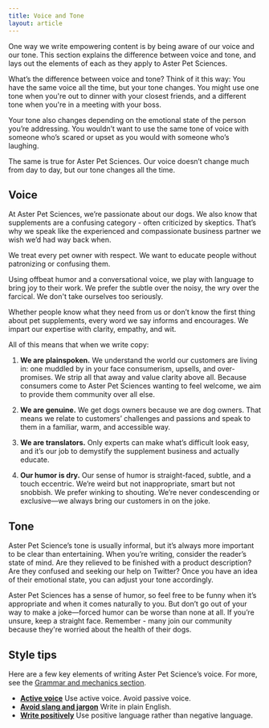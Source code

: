 ```yaml
---
title: Voice and Tone
layout: article
---
```


One way we write empowering content is by being aware of our voice and our tone. This section explains the difference between voice and tone, and lays out the elements of each as they apply to Aster Pet Sciences.

What’s the difference between voice and tone? Think of it this way: You have the same voice all the time, but your tone changes. You might use one tone when you're out to dinner with your closest friends, and a different tone when you're in a meeting with your boss.

Your tone also changes depending on the emotional state of the person you’re addressing. You wouldn’t want to use the same tone of voice with someone who’s scared or upset as you would with someone who’s laughing.

The same is true for Aster Pet Sciences. Our voice doesn’t change much from day to day, but our tone changes all the time.

## Voice

At Aster Pet Sciences, we’re passionate about our dogs. We also know that supplements are a confusing category - often criticized by skeptics. That’s why we speak like the experienced and compassionate business partner we wish we’d had way back when. 

We treat every pet owner with respect. We want to educate people without patronizing or confusing them. 

Using offbeat humor and a conversational voice, we play with language to bring joy to their work. We prefer the subtle over the noisy, the wry over the farcical. We don't take ourselves too seriously.

Whether people know what they need from us or don’t know the first thing about pet supplements, every word we say informs and encourages. We impart our expertise with clarity, empathy, and wit. 

All of this means that when we write copy:

1. **We are plainspoken.** We understand the world our customers are living in: one muddled by in your face consumerism, upsells, and over-promises. We strip all that away and value clarity above all. Because consumers come to Aster Pet Sciences wanting to feel welcome, we aim to provide them community over all else.

2. **We are genuine.** We get dogs owners because we are dog owners. That means we relate to customers’ challenges and passions and speak to them in a familiar, warm, and accessible way. 

3. **We are translators.** Only experts can make what’s difficult look easy, and it’s our job to demystify the supplement business and actually educate.

4. **Our humor is dry.** Our sense of humor is straight-faced, subtle, and a touch eccentric. We’re weird but not inappropriate, smart but not snobbish. We prefer winking to shouting. We’re never condescending or exclusive—we always bring our customers in on the joke.

## Tone

Aster Pet Science’s tone is usually informal, but it’s always more important to be clear than entertaining. When you’re writing, consider the reader’s state of mind. Are they relieved to be finished with a product description? Are they confused and seeking our help on Twitter? Once you have an idea of their emotional state, you can adjust your tone accordingly.

Aster Pet Sciences has a sense of humor, so feel free to be funny when it’s appropriate and when it comes naturally to you. But don’t go out of your way to make a joke—forced humor can be worse than none at all. If you’re unsure, keep a straight face. Remember - many join our community because they're worried about the health of their dogs.

## Style tips

Here are a few key elements of writing Aster Pet Science’s voice. For more, see the [Grammar and mechanics section](/04-grammar-and-mechanics.html.md).

* [**Active voice**](/04-grammar-and-mechanics.html.md/#header-3-active-voice) Use active voice. Avoid passive voice.
* [**Avoid slang and jargon**](/04-grammar-and-mechanics.html.md/#header-3-slang-and-jargon) Write in plain English.
* [**Write positively**](/04-grammar-and-mechanics.html.md/#header-3-write-positively) Use positive language rather than negative language.


